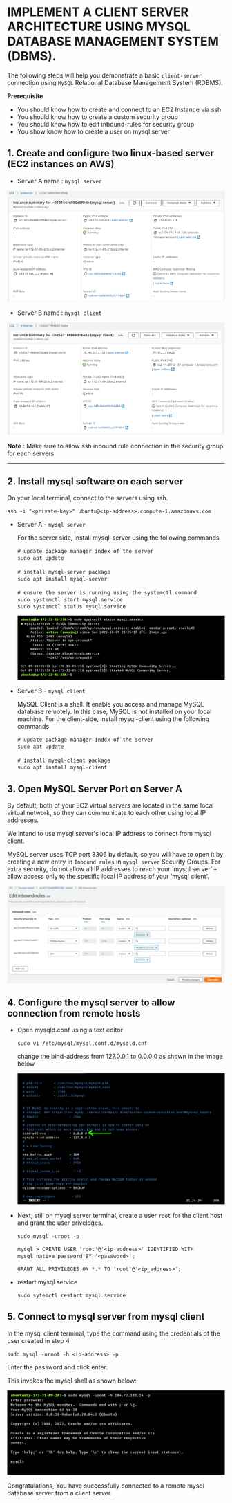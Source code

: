 # IMPLEMENT A CLIENT SERVER ARCHITECTURE USING MYSQL DATABASE MANAGEMENT SYSTEM (DBMS).


The following steps will help you demonstrate a basic `client-server` connection using `MySQL` Relational Database Management System (RDBMS).

**Prerequisite**
  - You should know how to create and connect to an EC2 Instance via ssh
  - You should know how to create a custom security group
  - You should know how to edit inbound-rules for security group
  - You show know how to create a user on mysql server

## 1. Create and configure two linux-based server (EC2 instances on AWS)
- Server A name :  `mysql server`

![mysql server](./images/mysql%20server%20name%20A%20EC2.png)

- Server B name :  `mysql client` 

![mysql client](./images/mysql%20client%20name%20B%20EC2.png)

**Note** : Make sure to allow ssh inbound rule connection in the security group for each servers.

---
## 2. Install mysql software on each server
On your local terminal, connect to the servers using ssh.
```
ssh -i "<private-key>" ubuntu@<ip-address>.compute-1.amazonaws.com
```


- Server A -  `mysql server`
  
  For the server side, install mysql-server using the following commands
  ```
  # update package manager index of the server
  sudo apt update

  # install mysql-server package
  sudo apt install mysql-server

  # ensure the server is running using the systemctl command
  sudo systemctl start mysql.service
  sudo systemctl status mysql.service

  ```
  ![status](images/serverA%20mysql%20status.png)

- Server B - `mysql client`
  
  MySQL Client is a shell. It enable you access and manage MySQL database remotely. In this case, MySQL is not installed on your local machine.
  For the client-side, install mysql-client using the following commands
  ```
  # update package manager index of the server
  sudo apt update

  # install mysql-client package
  sudo apt install mysql-client
  ```

## 3. Open MySQL Server Port on Server A
By default, both of your EC2 virtual servers are located in the same local virtual network, so they can communicate to each other using local IP addresses.

We intend to use mysql server's local IP address to connect from mysql client.

MySQL server uses TCP port 3306 by default, so you will have to open it by creating a new entry in `Inbound rules` in `mysql server` Security Groups. For extra security, do not allow all IP addresses to reach your ‘mysql server’ – allow access only to the specific local IP address of your ‘mysql client’.

![](./images/custom%20tcp%20mysql%20server.png)


## 4. Configure the mysql server to allow connection from remote hosts
- Open mysqld.conf using a text editor
  
  ```
  sudo vi /etc/mysql/mysql.conf.d/mysqld.cnf 
  ```
  change the bind-address from 127.0.0.1 to 0.0.0.0 as shown in the image below

  ![](./images/change%20bind%20address.png)

- Next, still on mysql server terminal, create a user `root` for the client host and grant the user priveleges.
  
  ```
  sudo mysql -uroot -p
  ```

  ```
  mysql > CREATE USER 'root'@'<ip-address>' IDENTIFIED WITH mysql_native_password BY '<password>';
  ```
  ```
  GRANT ALL PRIVILEGES ON *.* TO 'root'@'<ip_address>';
  ```

- restart mysql service
  ```
  sudo sytemctl restart mysql.service
  ```

## 5. Connect to mysql server from mysql client
 In the mysql client terminal, type the command using the credentials of the user created in step 4

 ```
 sudo mysql -uroot -h <ip-address> -p
 ```

 Enter the password and click enter.

 This invokes the mysql shell as shown below:

 ![](./images/mysql-shell.png)


 Congratulations, You have successfully connected to a remote mysql database server from a client server.